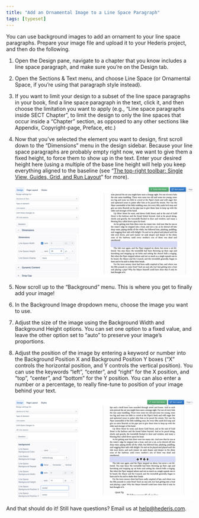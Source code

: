 ```yaml
---
title: "Add an Ornamental Image to a Line Space Paragraph"
tags: [typeset]
---
```

 
<html><body><section data-type="chapter" class="hsecchapter" data-hederis-type="hsecchapter" id="line-space-ornament" data-pi-attrs="id: line-space-ornament; data-tags: typeset;" role="doc-chapter" data-tags="typeset" data-author-name=" " data-book-title=" " title="Add an Ornamental Image to a Line Space Paragraph"><p class="hblkp" data-hederis-type="hblkp" id="p3YqNw0De">You can use background images to add an ornament to your line space paragraphs. Prepare your image file and upload it to your Hederis project, and then do the following.</p><ol class="hwprnumlist" data-hederis-type="hwprnumlist" id="pRIZ2VaYb"><li class="hblkoli" data-hederis-type="hblkoli" id="liUTxynJwy"><p class="hblkoli" data-hederis-type="hblklip" id="pe7cmgvml">Open the Design pane, navigate to a chapter that you know includes a line space paragraph, and make sure you&#8217;re on the Design tab.</p></li><li class="hblkoli" data-hederis-type="hblkoli" id="li2zpNSGgX"><p class="hblkoli" data-hederis-type="hblklip" id="pUQIFDho0">Open the Sections &amp; Text menu, and choose Line Space (or Ornamental Space, if you&#8217;re using that paragraph style instead).</p></li><li class="hblkoli" data-hederis-type="hblkoli" id="lijsqSKSGz"><p class="hblkoli" data-hederis-type="hblklip" id="pH9YX0wRg">If you want to limit your design to a subset of the line space paragraphs in your book, find a line space paragraph in the text, click it, and then choose the limitation you want to apply (e.g., &#8220;Line space paragraphs inside SECT Chapter&#8221;, to limit the design to only the line spaces that occur inside a &#8220;Chapter&#8221; section, as opposed to any other sections like Appendix, Copyright-page, Preface, etc.)</p></li><li class="hblkoli" data-hederis-type="hblkoli" id="liO03tX1GE"><p class="hblkoli" data-hederis-type="hblklip" id="pRj7fi8zr">Now that you&#8217;ve selected the element you want to design, first scroll down to the &#8220;Dimensions&#8221; menu in the design sidebar. Because your line space paragraphs are probably empty right now, we want to give them a fixed height, to force them to show up in the text. Enter your desired height here (using a multiple of the base line height will help you keep everything aligned to the baseline (see &#8220;<a href="{% link _docs/typeset-view-toolbar.md %}" data-hederis-type="hspana" id="pd6WAvaXm"><span class="Hyperlink" data-hederis-type="hspnspan" id="pSK7KeYj6">The top-right toolbar: Single View, Guides, Grid, and Run Layout</span></a>&#8221; for more).</p><img data-hederis-type="hblkimg" class="hblkimg" id="pGf0zFB8U" src="/images/linespace_height.png" data-img-src="/images/linespace_height.png"/></li><li class="hblkoli" data-hederis-type="hblkoli" id="li2S0nmkSv"><p class="hblkoli" data-hederis-type="hblklip" id="pI17VT258">Now scroll up to the &#8220;Background&#8221; menu. This is where you get to finally add your image!</p></li><li class="hblkoli" data-hederis-type="hblkoli" id="lifAD1pRU2"><p class="hblkoli" data-hederis-type="hblklip" id="p7t0TtBbg">In the Background Image dropdown menu, choose the image you want to use.</p></li><li class="hblkoli" data-hederis-type="hblkoli" id="liI2APZ4DY"><p class="hblkoli" data-hederis-type="hblklip" id="p4W64iJvc">Adjust the size of the image using the Background Width and Background Height options. You can set one option to a fixed value, and leave the other option set to &#8220;auto&#8221; to preserve your image&#8217;s proportions.</p></li><li class="hblkoli" data-hederis-type="hblkoli" id="lijFNAMfjt"><p class="hblkoli" data-hederis-type="hblklip" id="pXTJ3b6gQ">Adjust the position of the image by entering a keyword or number into the Background Position X and Background Position Y boxes (&#8220;X&#8221; controls the horizontal position, and Y controls the vertical position). You can use the keywords &#8220;left&#8221;, &#8220;center&#8221;, and &#8220;right&#8221; for the X position, and &#8220;top&#8221;, &#8220;center&#8221;, and &#8220;bottom&#8221; for the Y position. You can also enter a number or a percentage, to really fine-tune to position of your image behind your text.</p><img data-hederis-type="hblkimg" class="hblkimg" id="p3zMOYA5B" src="/images/linespace_done.png" data-img-src="/images/linespace_done.png"/></li></ol><p class="hblkp" data-hederis-type="hblkp" id="pmdQ1xtWY">And that should do it! Still have questions? Email us at <a href="mailto:help@hederis.com" data-hederis-type="hspana" id="pVq2FCqDr"><span class="Hyperlink" data-hederis-type="hspnspan" id="pm6RIkvlR">help@hederis.com</span></a>. </p></section></body></html>
